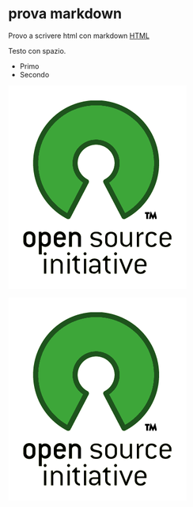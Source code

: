 # prova markdown

Provo a scrivere html con markdown [HTML]

Testo con spazio.

* Primo
* Secondo

![Alt text](./CommonImages/logo.png "Optional title")

![Alt text][idImmagine]

[HTML]: https://github.com/fletcher/MultiMarkdown

[idImmagine]: ./CommonImages/logo.png   "Optional secondo title attribute"